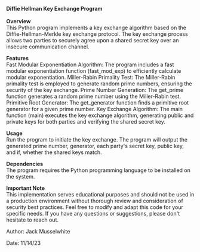 **Diffie Hellman Key Exchange Program**
<br/>
<br/>
**Overview**
<br/>
This Python program implements a key exchange algorithm based on the Diffie-Hellman-Merkle key exchange protocol. The key exchange process allows two parties to securely agree upon a shared secret key over an insecure communication channel.

**Features**
<br/>
Fast Modular Exponentiation Algorithm: The program includes a fast modular exponentiation function (fast_mod_exp) to efficiently calculate modular exponentiation.
Miller-Rabin Primality Test: The Miller-Rabin primality test is employed to generate random prime numbers, ensuring the security of the key exchange.
Prime Number Generation: The get_prime function generates a random prime number using the Miller-Rabin test.
Primitive Root Generator: The get_generator function finds a primitive root generator for a given prime number.
Key Exchange Algorithm: The main function (main) executes the key exchange algorithm, generating public and private keys for both parties and verifying the shared secret key.

**Usage**
<br/>
Run the program to initiate the key exchange.
The program will output the generated prime number, generator, each party's secret key, public key, and if, whether the shared keys match.

**Dependencies**
<br/>
The program requires the Python programming language to be installed on the system.

**Important Note**
<br/>
This implementation serves educational purposes and should not be used in a production environment without thorough review and consideration of security best practices.
Feel free to modify and adapt this code for your specific needs. If you have any questions or suggestions, please don't hesitate to reach out.

Author: Jack Musselwhite

Date: 11/14/23
